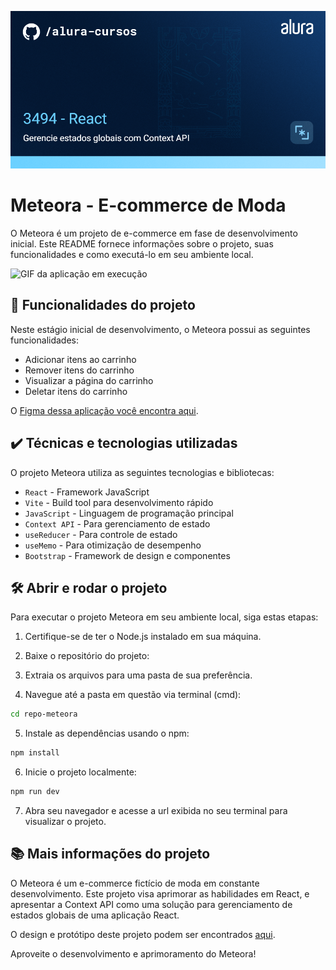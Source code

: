 ![Meteora](thumbnail.png)

# Meteora - E-commerce de Moda

O Meteora é um projeto de e-commerce em fase de desenvolvimento inicial. Este README fornece informações sobre o projeto, suas funcionalidades e como executá-lo em seu ambiente local.

![GIF da aplicação em execução](meteora-app.gif)

## 🔨 Funcionalidades do projeto

Neste estágio inicial de desenvolvimento, o Meteora possui as seguintes funcionalidades:

- Adicionar itens ao carrinho
- Remover itens do carrinho
- Visualizar a página do carrinho
- Deletar itens do carrinho

O [Figma dessa aplicação você encontra aqui](https://www.figma.com/file/R5ATrWK1nC44Eyeo6XZXlr/Meteora---Context-API?node-id=2386%3A2430&mode=dev).

## ✔️ Técnicas e tecnologias utilizadas

O projeto Meteora utiliza as seguintes tecnologias e bibliotecas:

- `React` - Framework JavaScript
- `Vite` - Build tool para desenvolvimento rápido
- `JavaScript` - Linguagem de programação principal
- `Context API` - Para gerenciamento de estado
- `useReducer` - Para controle de estado
- `useMemo` - Para otimização de desempenho
- `Bootstrap` - Framework de design e componentes

## 🛠️ Abrir e rodar o projeto

Para executar o projeto Meteora em seu ambiente local, siga estas etapas:

1. Certifique-se de ter o Node.js instalado em sua máquina.

2. Baixe o repositório do projeto:

3. Extraia os arquivos para uma pasta de sua preferência.

4. Navegue até a pasta em questão via terminal (cmd):

```bash
cd repo-meteora
```

5. Instale as dependências usando o npm:

```bash
npm install
```

6. Inicie o projeto localmente:

```bash
npm run dev
```

7. Abra seu navegador e acesse a url exibida no seu terminal para visualizar o projeto.

## 📚 Mais informações do projeto

O Meteora é um e-commerce fictício de moda em constante desenvolvimento. Este projeto visa aprimorar as habilidades em React, e apresentar a Context API como uma solução para gerenciamento de estados globais de uma aplicação React.

O design e protótipo deste projeto podem ser encontrados [aqui](https://www.figma.com/file/R5ATrWK1nC44Eyeo6XZXlr/Meteora---Context-API?node-id=2386%3A2430&mode=dev).

Aproveite o desenvolvimento e aprimoramento do Meteora!
